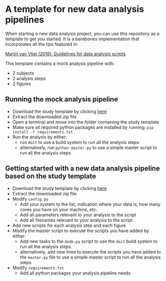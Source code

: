 # A template for new data analysis pipelines

When starting a new data analysis project, you can use this repository as a template to get you started.
It is a barebones implementation that incorporates all the tips featured in:

[Marijn van Vliet (2019): Guidelines for data analysis scripts](https://arxiv.org/abs/1904.06163)

This template contains a mock analysis pipeline with:
 * 2 subjects
 * 2 analysis steps
 * 2 figures

## Running the mock analysis pipeline
* Download the study template by clicking [here](https://github.com/AaltoImagingLanguage/study_template/archive/master.zip)
* Extract the downloaded zip file
* Open a terminal and move into the folder containing the study template
* Make sure all required python packages are installed by running: `pip install -r requirements.txt`
* Run the analysis by either:
  * run `doit` to use a build system to run all the analysis steps
  * alternatively, run `python master.py` to use a simple master script to run all the analysis steps

## Getting started with a new data analysis pipeline based on the study template
* Download the study template by clicking [here](https://github.com/AaltoImagingLanguage/study_template/archive/master.zip)
* Extract the downloaded zip file
* Modify `config.py`
  * Add your system to the list, indication where your data is, how many cores you have on your machine, etc.
  * Add all parameters relevant to your analysis to the script
  * Add all filenames relevant to your analysis to the script
* Add new scripts for each analysis step and each figure
* Modify the master script to execute the scripts you have added by either:
  * Add new tasks to the `dodo.py` script to use the `doit` build system to run all the analysis steps
  * alternatively, add new lines to execute the scripts you have added to the `master.py` file to use a simple master script to run all the analysis steps
* Modify `requirements.txt`
  * Add all python packages your analysis pipeline needs
